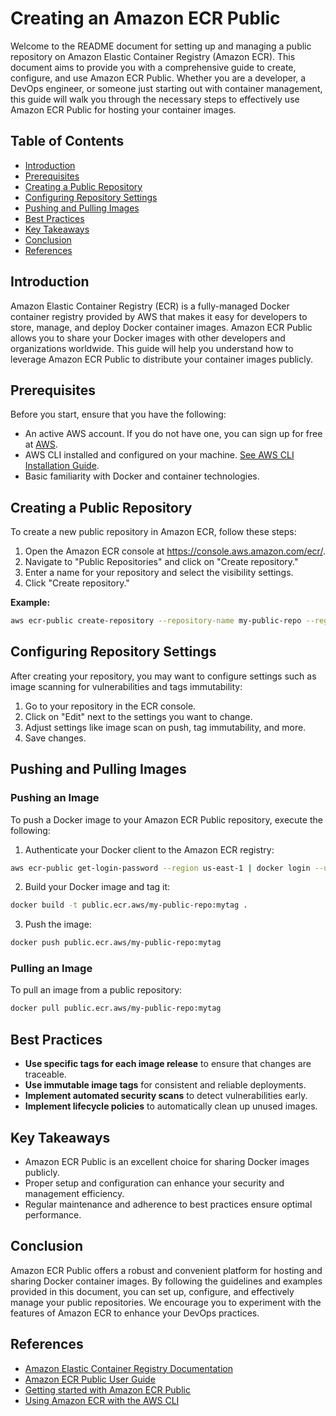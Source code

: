 # Creating an Amazon ECR Public

Welcome to the README document for setting up and managing a public repository on Amazon Elastic Container Registry (Amazon ECR). This document aims to provide you with a comprehensive guide to create, configure, and use Amazon ECR Public. Whether you are a developer, a DevOps engineer, or someone just starting out with container management, this guide will walk you through the necessary steps to effectively use Amazon ECR Public for hosting your container images. 

## Table of Contents

- [Introduction](#introduction)
- [Prerequisites](#prerequisites)
- [Creating a Public Repository](#creating-a-public-repository)
- [Configuring Repository Settings](#configuring-repository-settings)
- [Pushing and Pulling Images](#pushing-and-pulling-images)
- [Best Practices](#best-practices)
- [Key Takeaways](#key-takeaways)
- [Conclusion](#conclusion)
- [References](#references)

## Introduction

Amazon Elastic Container Registry (ECR) is a fully-managed Docker container registry provided by AWS that makes it easy for developers to store, manage, and deploy Docker container images. Amazon ECR Public allows you to share your Docker images with other developers and organizations worldwide. This guide will help you understand how to leverage Amazon ECR Public to distribute your container images publicly.

## Prerequisites

Before you start, ensure that you have the following:
- An active AWS account. If you do not have one, you can sign up for free at [AWS](https://aws.amazon.com/).
- AWS CLI installed and configured on your machine. [See AWS CLI Installation Guide](https://aws.amazon.com/cli/).
- Basic familiarity with Docker and container technologies.

## Creating a Public Repository

To create a new public repository in Amazon ECR, follow these steps:

1. Open the Amazon ECR console at https://console.aws.amazon.com/ecr/.
2. Navigate to "Public Repositories" and click on "Create repository."
3. Enter a name for your repository and select the visibility settings.
4. Click "Create repository."

**Example:**

```bash
aws ecr-public create-repository --repository-name my-public-repo --region us-east-1
```

## Configuring Repository Settings

After creating your repository, you may want to configure settings such as image scanning for vulnerabilities and tags immutability:

1. Go to your repository in the ECR console.
2. Click on "Edit" next to the settings you want to change.
3. Adjust settings like image scan on push, tag immutability, and more.
4. Save changes.

## Pushing and Pulling Images

### Pushing an Image

To push a Docker image to your Amazon ECR Public repository, execute the following:

1. Authenticate your Docker client to the Amazon ECR registry:

```bash
aws ecr-public get-login-password --region us-east-1 | docker login --username AWS --password-stdin public.ecr.aws
```

2. Build your Docker image and tag it:

```bash
docker build -t public.ecr.aws/my-public-repo:mytag .
```

3. Push the image:

```bash
docker push public.ecr.aws/my-public-repo:mytag
```

### Pulling an Image

To pull an image from a public repository:

```bash
docker pull public.ecr.aws/my-public-repo:mytag
```

## Best Practices

- **Use specific tags for each image release** to ensure that changes are traceable.
- **Use immutable image tags** for consistent and reliable deployments.
- **Implement automated security scans** to detect vulnerabilities early.
- **Implement lifecycle policies** to automatically clean up unused images.

## Key Takeaways

- Amazon ECR Public is an excellent choice for sharing Docker images publicly.
- Proper setup and configuration can enhance your security and management efficiency.
- Regular maintenance and adherence to best practices ensure optimal performance.

## Conclusion

Amazon ECR Public offers a robust and convenient platform for hosting and sharing Docker container images. By following the guidelines and examples provided in this document, you can set up, configure, and effectively manage your public repositories. We encourage you to experiment with the features of Amazon ECR to enhance your DevOps practices.

## References

- [Amazon Elastic Container Registry Documentation](https://docs.aws.amazon.com/AmazonECR/latest/userguide/what-is-ecr.html)
- [Amazon ECR Public User Guide](https://docs.aws.amazon.com/AmazonECR/latest/public/public-getting-started.html)
- [Getting started with Amazon ECR Public](https://docs.aws.amazon.com/AmazonECR/latest/public/public-getting-started.html)
- [Using Amazon ECR with the AWS CLI](https://docs.aws.amazon.com/AmazonECR/latest/userguide/getting-started-cli.html)